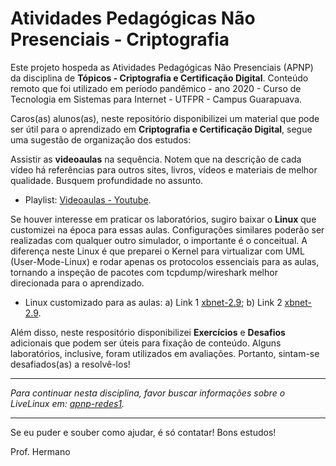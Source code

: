 # Atividades Pedagógicas Não Presenciais - Criptografia

Este projeto hospeda as Atividades Pedagógicas Não Presenciais (APNP) da disciplina de  **Tópicos - Criptografia e Certificação Digital**. Conteúdo remoto que foi utilizado em período pandêmico - ano 2020 - Curso de Tecnologia em Sistemas para Internet - UTFPR - Campus Guarapuava.

Caros(as) alunos(as), neste repositório disponibilizei um material que pode ser útil para o aprendizado em **Criptografia e Certificação Digital**, segue uma sugestão de organização dos estudos:

Assistir as **videoaulas** na sequência. Notem que na descrição de cada vídeo há referências para outros sites, livros, vídeos e materiais de melhor qualidade. Busquem profundidade no assunto.

- Playlist: [Videoaulas - Youtube](https://www.youtube.com/playlist?list=PL4ySOdUYDU9AnsLbtvt7Mq3yBtnMT0Fog).

Se houver interesse em praticar os laboratórios, sugiro baixar o **Linux** que customizei na época para essas aulas. Configurações similares poderão ser realizadas com qualquer outro simulador, o importante é o conceitual. A diferença neste Linux é que preparei o Kernel para virtualizar com UML (User-Mode-Linux) e rodar apenas os protocolos essenciais para as aulas, tornando a inspeção de pacotes com tcpdump/wireshark melhor direcionada para o aprendizado.
 
- Linux customizado para as aulas: a) Link 1 [xbnet-2.9](https://nuvem.utfpr.edu.br/index.php/s/Up1aZm0RFPpmKWr); b) Link 2 [xbnet-2.9](https://drive.google.com/file/d/1V4tdBn8-RQPDYvhrDSvxvGHQ6tXQ7irw/view?usp=sharing).

Além disso, neste respositório disponibilizei **Exercícios** e **Desafios** adicionais que podem ser úteis para fixação de conteúdo. Alguns laboratórios, inclusive, foram utilizados em avaliações. Portanto, sintam-se desafiados(as) a resolvê-los!

* * *

*Para continuar nesta disciplina, favor buscar informações sobre o LiveLinux em: [apnp-redes1](https://github.com/hermano-utfpr/apnp-redes1/).*

* * *

Se eu puder e souber como ajudar, é só contatar! Bons estudos!

Prof. Hermano
